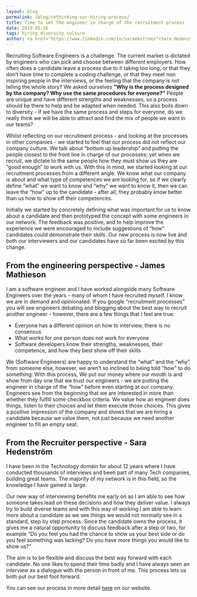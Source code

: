 ```yaml
---
layout: blog
permalink: /blog/rethinking-our-hiring-process/
title: Time to set the engineer in charge of the recruitment process
date: 2019-05-16
tags: hiring diversity culture
author: <a href="https://www.linkedin.com/in/saraekstrom/">Sara Hedenström</a> - HR, and <a href="https://www.linkedin.com/in/jamesmathieson/">James Mathieson</a> - Software Engineer
---
```


Recruiting Software Engineers is a challenge. The current market is dictated by engineers who
can pick and choose between different employers. How often does a candidate leave a process due
to it taking too long, or that they don’t have time to complete a coding challenge,
or that they meet non inspiring people in the interviews, or the feeling that the company is
not telling the whole story? We asked ourselves
**“Why is the process designed by the company? Why use the same procedures for everyone?”**
People are unique and have different strengths and weaknesses,
so a process should be there to help and be adapted when needed.
This also boils down to diversity - if we have the same process and steps for everyone,
do we really think we will be able to attract and find the mix of people we want in our teams?

Whilst reflecting on our recruitment process - and looking at the processes in other
companies - we started to feel that our process did not reflect our company culture.
We talk about “bottom up leadership” and putting the people closest to the front
line in charge of our processes; yet when we recruit, we dictate to the same people
how they must show us they are “good enough” to work with us.
With this in mind, we started looking at our recruitment processes from a different
angle. We know what our company is about and what type of competences we are looking for,
so if we clearly define “what” we want to know and “why” we want to know it, then we
can leave the “how” up to the candidate - after all, they probably know better
than us how to show off their competences.

Initially we started by concretely defining what was important for us to know about a
candidate and then prototyped the concept with some engineers in our network.
The feedback was positive, and to help improve the experience we were encouraged to
include suggestions of “how” candidates could demonstrate their skills.
Our new process is now live and both our interviewers and our candidates
have so far been excited by this change.

## From the engineering perspective - James Mathieson
I am a software engineer and I have worked alongside many Software Engineers over the
years - many of whom I have recruited myself. I know we are in demand and opinionated.
If you google “recruitment processes” you will see engineers debating and blogging
about the best way to recruit another engineer - however, there are a few things that I feel are true:

* Everyone has a different opinion on how to interview, there is no consensus
* What works for one person does not work for everyone
* Software developers know their strengths, weaknesses, their competence, and how they best show off their skills

We (Software Engineers) are happy to understand the “what” and the “why” from someone else,
however, we aren’t so inclined to being told “how” to do something. With this process,
We put our money where our mouth is and show from day one that we trust our
engineers - we are putting the engineer in charge of the “how” before even starting at
our company. Engineers see from the beginning that we are interested in more than
whether they fulfill some checkbox criteria. We value how an engineer does things,
listen to their choices and let them execute those choices.
This gives a positive impression of the company and shows that we are hiring a
candidate because we value them, not just because we need another engineer to fill an empty seat.

## From the Recruiter perspective - Sara Hedenström
I have been in the Technology domain for about 12 years where I have conducted
thousands of interviews and been part of many Tech companies, building great teams.
The majority of my network is in this field, so the knowledge I have gained is large.

Our new way of interviewing benefits me early on as I am able to see how someone takes
lead on these decisions and how they deliver value. I always try to build diverse teams
and with this way of working I am able to learn more about a candidate as we see
things we would not normally see in a standard, step by step process. Since the
candidate owns the process, it gives me a natural opportunity to discuss feedback
after a step or two, for example “Do you feel you had the chance to show us your
best side or do you feel something was lacking? Do you have more things you
would like to show us?”

The aim is to be flexible and discuss the best way forward with each candidate.
No one likes to spend their time badly and I have always seen an
interview as a dialogue with the person in front of me. This process
lets us both put our best foot forward.

You can see our process in more detail [here](/our-interview-process) on our website.

